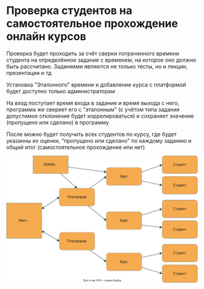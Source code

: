# Проверка студентов на самостоятельное прохождение онлайн курсов

Проверка будет проходить за счёт сверки потраченного времени студента на определённое задание с временем, на которое оно должно быть рассчитано. Заданиями являются не только тесты, но и лекции, презентации и тд

Установка "Эталонного" времени и добавление курса с платформой будет доступно только администраторам

На вход поступает время входа в задание и время выхода с него, программа же сверяет его с "эталонным" (с учётом типа задания допустимое отклонение будет коррелироваться) и сохраняет значение (пропущено или сделано) в программу

После можно будет получить всех студентов по курсу, где будет указанны их оценки, "пропущено или сделано" по каждому заданию и общий итог (самостоятельное прохождение или нет)

![Alt img](https://github.com/lomonoga/images/blob/main/java_2023/diagram.svg)
